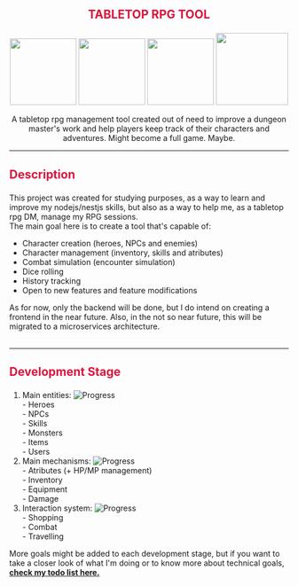 ## <p align="center" style="color: crimson">TABLETOP RPG TOOL</p>
<p align="center">
  <a href="#" target="blank"><img src="https://i.pinimg.com/originals/45/b8/f0/45b8f060a14fa5fed63324aeb7c2a7f6.png" width="120" alt="" /></a>
  <a href="#" target="blank"><img src="https://i.pinimg.com/originals/19/b9/a6/19b9a6da2d360ff522eb93ff0b871447.png" width="120" alt="" /></a>
  <a href="#" target="blank"><img src="https://i.pinimg.com/originals/71/b3/ee/71b3ee58d1ce3b9309d01ac267f3a348.png" width="120" alt="" /></a>
  <a href="#" target="blank"><img src="https://i.pinimg.com/originals/8a/98/9d/8a989d9ca809688b5ec520f126a9d3bf.png" width="130" alt="" /></a>

</p>

  <p align="center">A tabletop rpg management tool created out of need to improve a dungeon master's work and help players keep track of their characters and adventures. Might become a full game. Maybe.</p>
<hr/>

## <p align="left" style="color: crimson">Description</p>

This project was created for studying purposes, as a way to learn and improve my nodejs/nestjs skills, but also as a way to help me, as a tabletop rpg DM, manage my RPG sessions. <br/>
The main goal here is to create a tool that's capable of:
- Character creation (heroes, NPCs and enemies)
- Character management (inventory, skills and atributes)
- Combat simulation (encounter simulation)
- Dice rolling
- History tracking
- Open to new features and feature modifications

As for now, only the backend will be done, but I do intend on creating a frontend in the near future. Also, in the not so near future, this will be migrated to a microservices architecture.
   <br/>
   <br/>

<hr/>

## <p align="left" style="color: crimson">Development Stage</p>
1. Main entities: ![Progress](https://progress-bar.dev/45/)
   <br/>- Heroes
   <br/>- NPCs
   <br/>- Skills
   <br/>- Monsters
   <br/>- Items
   <br/>- Users
   <br/>
2. Main mechanisms: ![Progress](https://progress-bar.dev/0/)
   <br/>- Atributes (+ HP/MP management)
   <br/>- Inventory
   <br/>- Equipment
   <br/>- Damage
   <br/>
3. Interaction system: ![Progress](https://progress-bar.dev/0/)
   <br/>- Shopping
   <br/>- Combat
   <br/>- Travelling

More goals might be added to each development stage, but if you want to take a closer look of what I'm doing or to know more about technical goals, <b><a href="https://github.com/KiriLucas/tabletop-rpg-tool/blob/main/TODO.md">check my todo list here.</a></b>
